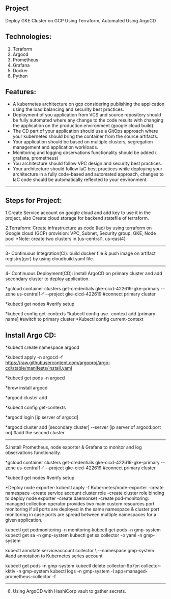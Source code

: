 Project
-------------------------------------------------------------------------------------------------------------------------------------------------------------------------------------------------------------------
Deploy GKE Cluster on GCP Using Terraform, Automated Using ArgoCD

Technologies:
-------------------------------------------------------------------------------------------------------------------------------------------------------------------------------------------------------------------
1. Teraform
2. Argocd
3. Prometheus
4. Grafana
5. Docker
6. Python

Features:
-------------------------------------------------------------------------------------------------------------------------------------------------------------------------------------------------------------------
- A kubernetes architecture on gcp considering publishing the application using the load balancing and security best practices.
- Deployment of you application from VCS and source repository should be fully automated where any change to the code results with changing the
  application on the production environment (google cloud build).
- The CD part of your application should use a GitOps approach where your kubernetes should bring the container from the source artifacts.
- Your application should be based on multiple clusters, segregation management and application workloads.
- Monitoring and logging observations functionality should be added ( grafana, prometheus)
- You architecture should follow VPC design and security best practices.
- Your architecture should follow IaC best practices while deploying your architecture in a fully code-based and automated approach, changes to IaC
  code should be automatically reflected to your environment.
_________________________________________________________________________________________________________________________________________________________________
Steps for Project:
-------------------------------------------------------------------------------------------------------------------------------------------------------------------------------------------------------------------
1.Create Service account on google cloud and add key to use it in the project, also Create cloud storage for backend statefile of terraform.

2.Terraform:
  Create infrastructure as code (Iac) by using terraform on Google cloud (GCP) 
    provision: VPC, Subnet, Security group, GKE, Node pool
    *Note: create two clusters in (us-central1, us-east4)
___________________________________________________________________________________________________________________________________________________________________
    
3- Continuous Integration(CI): build docker file & push image on artifact registry(gcr) by using cloudbuild.yaml file.
_______________________________________________________________________________________________________________________________________________________________________________________________________________

4- Continuous Deployment(CD): install ArgoCD on primary cluster and add secondary cluster to deploy application. 
    
*gcloud container clusters get-credentials gke-cicd-422619-gke-primary --zone us-central1-f --project gke-cicd-422619      #connect primary cluster

*kubectl get nodes      #verify setup


*kubectl config get-contexts
*kubectl config use- context add [primary name] #switch to primary cluster
*Kubectl config current-context

Install Argo CD:
-------------------------------------------------------------------------------------------------------------------------------------------------------------------------------------------------------------------
*kubectl create namespace argocd

*kubectl apply -n argocd -f https://raw.githubusercontent.com/argoproj/argo-cd/stable/manifests/install.yaml

*kubectl get pods -n argocd

*brew install argocd

*argocd cluster add

*kubectl config get-contexts

*argocd login [ip server of argocd]

*argocd cluster add [secondary cluster] --server  [ip server of argocd:port no]        #add the second cluster

_____________________________________________________________________________________________________________________________________________________________________________________________________________

5.Install Prometheus, node exporter & Grafana to monitor and log observations functionality. 


*gcloud container clusters get-credentials gke-cicd-422619-gke-primary --zone us-central1-f --project gke-cicd-422619   #connect primary cluster

*kubectl get nodes    #verify setup
    
*Deploy node exporter:  kubectl apply -f Kubernetes/node-exporter
  -create namespace
  -create service account cluster role
  -create cluster role binding to deploy node exporter
  -create daemonset
  -create pod-monitoring: managed collection operator provides two main   custom resources port monitoring if all ports are deployed in the same namespace & cluster port monitoring in case ports are spread between multiple namespaces for a given application.

kubectl get podmonitoring -n monitoring
kubectl get pods -n gmp-system
kubectl get sa -n gmp-system
kubectl get sa collector -o yaml -n gmp-system

kubectl annotate serviceaccount collector \ --namespace gmp-system #add annotation to Kubernetes series account

kubectl get pods -n gmp-system
kubectl delete collector-9p7jm collector-kktlv -n gmp-system
kubectl logs -n gmp-system -l app=managed-prometheus-collector -f 
__________________________________________________________________________________________________________________________________________________________________________________________________________

6. Using ArgoCD with HashiCorp vault to gather secrets.
